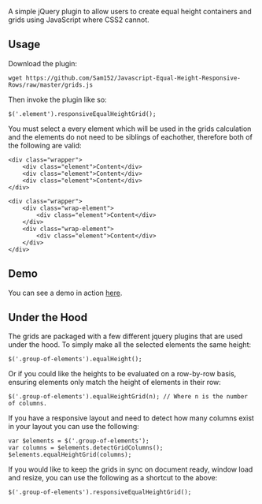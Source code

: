 A simple jQuery plugin to allow users to create equal height containers and grids using JavaScript where CSS2 cannot.

Usage
-----

Download the plugin:
```
wget https://github.com/Sam152/Javascript-Equal-Height-Responsive-Rows/raw/master/grids.js
```

Then invoke the plugin like so:
```
$('.element').responsiveEqualHeightGrid();
```
You must select a every element which will be used in the grids calculation and the elements do not need to be siblings of eachother, therefore both of the following are valid:
```
<div class="wrapper">
	<div class="element">Content</div>
	<div class="element">Content</div>
	<div class="element">Content</div>
</div>
```
```
<div class="wrapper">
	<div class="wrap-element">
		<div class="element">Content</div>
	</div>
	<div class="wrap-element">
		<div class="element">Content</div>
	</div>
</div>
```

Demo
----

You can see a demo in action <a href="http://sam152.github.io/Javascript-Equal-Height-Responsive-Rows/demo.html">here</a>.


Under the Hood
--------------

The grids are packaged with a few different jquery plugins that are used under the hood. To simply make all the selected elements the same height:

```
$('.group-of-elements').equalHeight();
```

Or if you could like the heights to be evaluated on a row-by-row basis, ensuring elements only match the height of elements in their row:

```
$('.group-of-elements').equalHeightGrid(n); // Where n is the number of columns.
```

If you have a responsive layout and need to detect how many columns exist in your layout you can use the following:

```
var $elements = $('.group-of-elements');
var columns = $elements.detectGridColumns();
$elements.equalHeightGrid(columns);
```

If you would like to keep the grids in sync on document ready, window load and resize, you can use the following as a shortcut to the above:

```
$('.group-of-elements').responsiveEqualHeightGrid();
```
